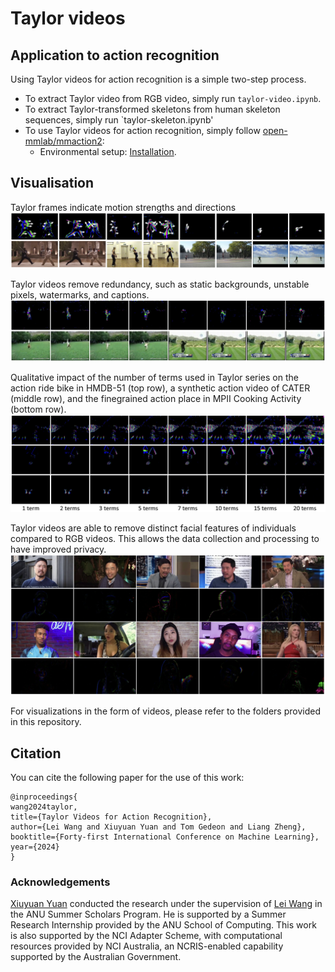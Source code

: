 # Taylor videos

## Application to action recognition

Using Taylor videos for action recognition is a simple two-step process.

- To extract Taylor video from RGB video, simply run `taylor-video.ipynb`.
- To extract Taylor-transformed skeletons from human skeleton sequences, simply run `taylor-skeleton.ipynb'
- To use Taylor videos for action recognition, simply follow [open-mmlab/mmaction2](https://github.com/open-mmlab/mmaction2?tab=readme-ov-file):
  - Environmental setup: [Installation](https://mmaction2.readthedocs.io/en/latest/get_started/installation.html).

## Visualisation

Taylor frames indicate motion strengths and directions
![Alt Text](https://github.com/LeiWangR/video-ar/blob/main/images/dir-str.png)

Taylor videos remove redundancy, such as static backgrounds, unstable pixels, watermarks, and captions.
![Alt Text](https://github.com/LeiWangR/video-ar/blob/main/images/rem-cap.png)

Qualitative impact of the number of terms used in Taylor series on the action ride bike in HMDB-51 (top row), a synthetic action video of CATER (middle row), and the finegrained action place in MPII Cooking Activity (bottom row). 
![Alt Text](https://github.com/LeiWangR/video-ar/blob/main/images/terms.png)

Taylor videos are able to remove distinct facial features of individuals compared to RGB videos. This allows the data collection and processing to have improved privacy.
![Alt Text](https://github.com/LeiWangR/video-ar/blob/main/images/face.png)

For visualizations in the form of videos, please refer to the folders provided in this repository.

## Citation

You can cite the following paper for the use of this work:

```
@inproceedings{
wang2024taylor,
title={Taylor Videos for Action Recognition},
author={Lei Wang and Xiuyuan Yuan and Tom Gedeon and Liang Zheng},
booktitle={Forty-first International Conference on Machine Learning},
year={2024}
}
```

### Acknowledgements

[Xiuyuan Yuan](https://jackyuanx.github.io/) conducted the research under the supervision of [Lei Wang](https://leiwangr.github.io/) in the ANU Summer Scholars Program. He is supported by a Summer Research Internship provided by the ANU School of Computing. This work is also supported by the NCI Adapter Scheme, with computational resources provided by NCI Australia, an NCRIS-enabled capability supported by the Australian Government.
